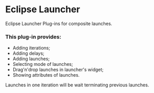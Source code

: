 # Eclipse Launcher

Eclipse Launcher Plug-ins for composite launches.

### This plug-in provides:
* Adding iterations;
* Adding delays;
* Adding launches;
* Selecting mode of launches;
* Drag'n'drop launches in launcher's widget;
* Showing attributes of launches.

Launches in one iteration will be wait terminating previous launches.


